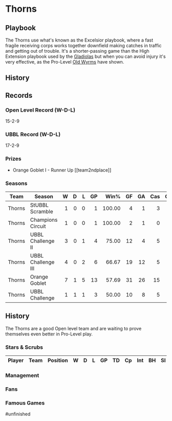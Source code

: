 # Thorns


## Playbook

The Thorns use what's known as the Excelsior playbook, where a fast fragile receiving corps works together downfield making catches in traffic and getting out of trouble. It's a shorter-passing game than the High Extension playbook used by the [Gladiolas](gladiolas) but when you can avoid injury it's very effective, as the Pro-Level [Old Wyrms](oldwyrms) have shown.

## History


## Records

### Open Level Record (W-D-L)

15-2-9

### UBBL Record (W-D-L)

17-2-9

### Prizes

* Orange Goblet I - Runner Up [[team2ndplace]]

### Seasons

| Team      | Season             | W  | D | L | GP | Win% | GF   | GA   | Cas  | CDif | FF   |
|-----------|--------------------|--:|--:|--:|---:|-----:|---:|---:|----:|-----:|---:|
| Thorns | StUBBL Scramble    |    1 |    0 |    0 |      1 |     100.00 |    4 |    1 |    3 |      3 |    1 |
| Thorns | Champions Circuit  |    1 |    0 |    0 |      1 |     100.00 |    2 |    1 |    0 |      0 |    1 |
| Thorns | UBBL Challenge II  |    3 |    0 |    1 |      4 |      75.00 |   12 |    4 |    5 |     -2 |    1 |
| Thorns | UBBL Challenge III |    4 |    0 |    2 |      6 | 66.67 |   19 |   12 |    5 |     -1 |    1 |
| Thorns | Orange Goblet      |    7 |    1 |    5 |     13 | 57.69 |   31 |   26 |   15 |     -5 |    0 |
| Thorns | UBBL Challenge     |    1 |    1 |    1 |      3 |      50.00 |   10 |    8 |    5 |      0 |    1 |

## History

The Thorns are a good Open level team and are waiting to prove themselves even better in Pro-Level play.

### Stars & Scrubs

| Player           | Team        | Position      | W | D | L | GP | TD | Cp | Int | BH | SI | Ki | MVP | SPP |
|------------------|-------------|---------------|--:|--:|--:|---:|---:|---:|----:|---:|---:|---:|----:|----:|




### Management


### Fans


### Famous Games

#unfinished
